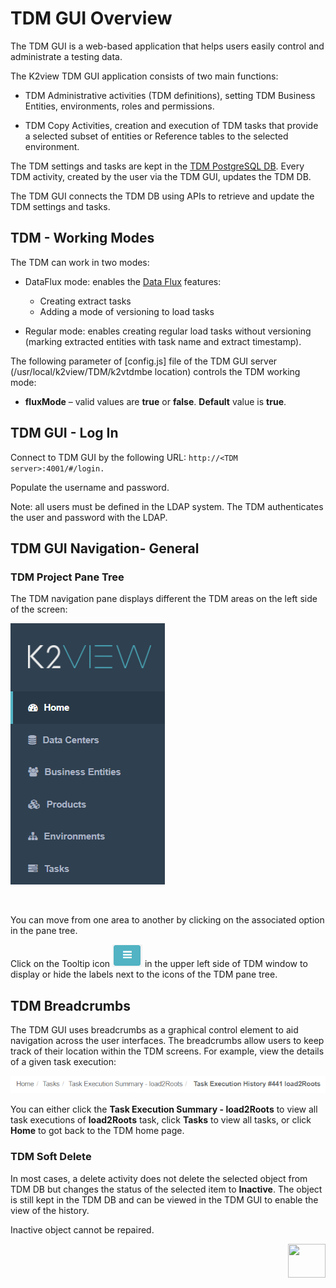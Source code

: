 # TDM GUI Overview

The TDM GUI is a web-based application that helps users easily control and administrate a testing data.

The K2view TDM GUI application consists of two main functions:

- TDM Administrative activities (TDM definitions), setting TDM Business Entities, environments, roles and permissions.

- TDM Copy Activities, creation and execution of TDM tasks that provide a selected subset of entities or Reference tables to the selected environment.

The TDM settings and tasks are kept in the [TDM PostgreSQL DB](/articles/TDM/tdm_architecture/02_tdm_database.md).  Every TDM activity, created by the user via the TDM GUI, updates the TDM DB. 

The TDM GUI connects the TDM DB using APIs to retrieve and update the TDM settings and tasks.

## TDM - Working Modes

The TDM can work in two modes:

- DataFlux mode: enables the [Data Flux](/articles/TDM/tdm_overview/02_tdm_glossary.md#data-flux) features:
  - Creating extract tasks
  - Adding a mode of versioning to load tasks 

- Regular mode: enables creating regular load tasks without versioning (marking extracted entities with task name and extract timestamp).

The following parameter of [config.js] file of the TDM GUI server (/usr/local/k2view/TDM/k2vtdmbe location) controls the TDM working mode:

- **fluxMode** – valid values are **true** or **false**.  **Default** value is **true**. 

## TDM GUI - Log In

Connect to TDM GUI by the following URL: `http://<TDM server>:4001/#/login.`

Populate the username and password. 

Note: all users must be defined in the LDAP system. The TDM authenticates the user and password with the LDAP.

## TDM GUI Navigation- General

### TDM Project Pane Tree

The TDM navigation pane displays different the TDM areas on the left side of the screen:

![tdm navigation](images/tdm_gui_navigation_pane.png)

​                                

You can move from one area to another by clicking on the associated option in the pane tree.

Click on the Tooltip icon ![tooltip](images/tdm_gui_tooltip_icon.png) in the upper left side of TDM window to display or hide the labels next to the icons of the TDM pane tree. 

## TDM Breadcrumbs 

The TDM GUI uses breadcrumbs as a graphical control element to aid navigation across the user interfaces. The breadcrumbs allow users to keep track of their location within the TDM screens. For example, view the details of a given task execution: 

![breadcrumbs](images/breadcrumbs_example.png)

You can either click the **Task Execution Summary - load2Roots** to view all task executions of **load2Roots** task, click **Tasks** to view all tasks, or click **Home** to got back to the TDM home page.

### TDM Soft Delete

In most cases, a delete activity does not delete the selected object from TDM DB but changes the status of the selected item to **Inactive**. The object is still kept in the TDM DB and can be viewed in the TDM GUI to enable the view of the history.

Inactive object cannot be repaired.

[<img align="right" width="60" height="54" src="/articles/images/Next.png">](02_tdm_gui_user_types.md)
